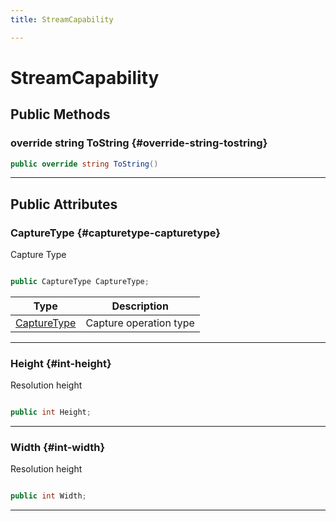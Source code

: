 ```yaml
---
title: StreamCapability

---
```


# StreamCapability










## Public Methods

### override string ToString {#override-string-tostring}

```csharp
public override string ToString()
```






-----------

## Public Attributes

### CaptureType {#capturetype-capturetype}

Capture Type 

```csharp

public CaptureType CaptureType;

```

| Type | Description  | 
|--|--|
| [CaptureType](/versioned_docs/version-03-Jan-2023/unity-api/api/UnityEngine.XR.MagicLeap/MLCamera/UnityEngine.XR.MagicLeap.MLCamera.md#enums-capturetype) | Capture operation type  |





-----------

### Height {#int-height}

Resolution height 

```csharp

public int Height;

```






-----------

### Width {#int-width}

Resolution height 

```csharp

public int Width;

```






-----------

